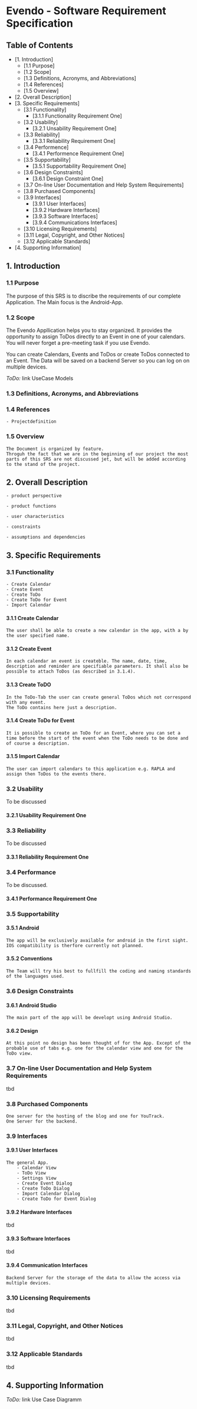 # Evendo - Software Requirement Specification

## Table of Contents
- [1. Introduction]
	- [1.1 Purpose]
	- [1.2 Scope]
	- [1.3 Definitions, Acronyms, and Abbreviations]
	- [1.4 References]
	- [1.5 Overview]
- [2. Overall Description]
- [3. Specific Requirements]
	- [3.1 Functionality]
		- [3.1.1 Functionality Requirement One]
	- [3.2 Usability]
		- [3.2.1 Unsability Requirement One]
	- [3.3 Reliability]
		- [3.3.1 Reliability Requirement One]
	- [3.4 Performence]
		- [3.4.1 Performence Requirement One]
	- [3.5 Supportability]
		- [3.5.1 Supportability Requirement One]
	- [3.6 Design Constraints]
		- [3.6.1 Design Constraint One]
	- [3.7 On-line User Documentation and Help System Requirements]
	- [3.8 Purchased Components]
	- [3.9 Interfaces]
		- [3.9.1 User Interfaces]
		- [3.9.2 Hardware Interfaces]
		- [3.9.3 Software Interfaces]
		- [3.9.4 Communications Interfaces]
	- [3.10 Licensing Requirements]
	- [3.11 Legal, Copyright, and Other Notices]
	- [3.12 Applicable Standards]
- [4. Supporting Information]

## 1. Introduction


### 1.1 Purpose

The purpose of this SRS is to discribe the requirements of our complete Application.
The Main focus is the Android-App.

### 1.2 Scope

The Evendo Appllication helps you to stay organized. It provides the opportunity to assign ToDos directly to an Event in one of your calendars. You will never forget a pre-meeting task if you use Evendo.

You can create Calendars, Events and ToDos or create ToDos connected to an Event.
The Data will be saved on a backend Server so you can log on on multiple devices.

*ToDo:* link UseCase Models

### 1.3 Definitions, Acronyms, and Abbreviations

### 1.4 References

	- Projectdefinition

### 1.5 Overview

	The Document is organized by feature.
	Throguh the fact that we are in the beginning of our project the most parts of this SRS are not discussed jet, but will be added according to the stand of the project.

## 2. Overall Description

	- product perspective

	- product functions

	- user characteristics

	- constraints

	- assumptions and dependencies

## 3. Specific Requirements

### 3.1 Functionality

	- Create Calendar
	- Create Event
	- Create ToDo
	- Create ToDo for Event
	- Import Calendar

#### 3.1.1 Create Calendar

	The user shall be able to create a new calendar in the app, with a by the user specified name.

#### 3.1.2 Create Event

	In each calendar an event is createble. The name, date, time, description and reminder are specifiable parameters. It shall also be possible to attach ToDos (as described in 3.1.4).

#### 3.1.3 Create ToDO

	In the ToDo-Tab the user can create general ToDos which not correspond with any event.
	The ToDo contains here just a description.

#### 3.1.4 Create ToDo for Event

	It is possible to create an ToDo for an Event, where you can set a time before the start of the event when the ToDo needs to be done and of course a description.

#### 3.1.5 Import Calendar

	The user can import calendars to this application e.g. RAPLA and assign then ToDos to the events there.

### 3.2 Usability

To be discussed

#### 3.2.1 Usability Requirement One

### 3.3 Reliability

To be discussed

#### 3.3.1 Reliability Requirement One

### 3.4 Performance

To be discussed.

#### 3.4.1 Performance Requirement One

### 3.5 Supportability

#### 3.5.1 Android

	The app will be exclusively available for android in the first sight. IOS compatibility is therfore currently not planned.

#### 3.5.2 Conventions

	The Team will try his best to fullfill the coding and naming standards of the languages used.

### 3.6 Design Constraints

#### 3.6.1 Android Studio

	The main part of the app will be developt using Android Studio.

#### 3.6.2 Design

	At this point no design has been thought of for the App. Except of the probable use of tabs e.g. one for the calendar view and one for the ToDo view.

### 3.7 On-line User Documentation and Help System Requirements

tbd

### 3.8 Purchased Components

	One server for the hosting of the blog and one for YouTrack.
	One Server for the backend.

### 3.9 Interfaces


#### 3.9.1 User Interfaces

	The general App.
		- Calendar View
		- ToDo View
		- Settings View
		- Create Event Dialog
		- Create ToDo Dialog
		- Import Calendar Dialog
		- Create ToDo for Event Dialog

#### 3.9.2 Hardware Interfaces

tbd

#### 3.9.3 Software Interfaces

tbd

#### 3.9.4 Communication Interfaces

	Backend Server for the storage of the data to allow the access via multiple devices.

### 3.10 Licensing Requirements

tbd

### 3.11 Legal, Copyright, and Other Notices

tbd

### 3.12 Applicable Standards

tbd

## 4. Supporting Information

*ToDo:* link Use Case Diagramm
